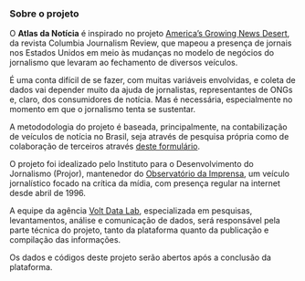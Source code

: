 ### Sobre o projeto

O **Atlas da Notícia** é inspirado no projeto [America’s Growing News Desert](https://www.cjr.org/local_news/american-news-deserts-donuts-local.php), da revista Columbia Journalism Review, que mapeou a presença de jornais nos Estados Unidos em meio às mudanças no modelo de negócios do jornalismo que levaram ao fechamento de diversos veículos.

É uma conta difícil de se fazer, com muitas variáveis envolvidas, e coleta de dados vai depender muito da ajuda de jornalistas, representantes de ONGs e, claro, dos consumidores de notícia. Mas é necessária, especialmente no momento em que o jornalismo tenta se sustentar.

A metododologia do projeto é baseada, principalmente, na contabilização de veículos de notícia no Brasil, seja através de pesquisa própria como de colaboração de terceiros através [deste formulário](https://goo.gl/forms/2wWj3QUxKpT2Dv1g2).

O projeto foi idealizado pelo Instituto para o Desenvolvimento do Jornalismo (Projor), mantenedor do [Observatório da Imprensa](http://observatoriodaimprensa.com.br/), um veículo jornalístico focado na crítica da mídia, com presença regular na internet desde abril de 1996.

A equipe da agência [Volt Data Lab](https://voltdata.info), especializada em pesquisas, levantamentos, análise e comunicação de dados, será responsável pela parte técnica do projeto, tanto da plataforma quanto da publicação e compilação das informações.

Os dados e códigos deste projeto serão abertos após a conclusão da plataforma.
